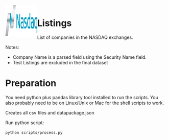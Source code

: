 <img align="left" alt="SVG" src="https://github.com/arishma108/Nasdaq-Listings/blob/main/nasdaq1.svg?raw=true" width="100" height="100" />  

# Listings
List of companies in the NASDAQ exchanges.

Notes:

- Company Name is a parsed field using the Security Name field.
- Test Listings are excluded in the final dataset

# Preparation 
You need python plus pandas library tool installed to run the scripts. You also probably need to be on Linux/Unix or Mac for the shell scripts to work.

Creates all csv files and datapackage.json

Run python script:

    python scripts/process.py
